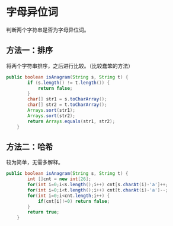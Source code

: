 # 字母异位词

判断两个字符串是否为字母异位词。

## 方法一：排序

将两个字符串排序，之后进行比较。（比较蠢笨的方法）

```java
public boolean isAnagram(String s, String t) {
        if (s.length() != t.length()) {
            return false;
        }
        char[] str1 = s.toCharArray();
        char[] str2 = t.toCharArray();
        Arrays.sort(str1);
        Arrays.sort(str2);
        return Arrays.equals(str1, str2);
    }

```

## 方法二：哈希

较为简单，无需多解释。

```java
public boolean isAnagram(String s, String t) {
		int []cnt = new int[26];
		for(int i=0;i<s.length();i++) cnt[s.charAt(i)-'a']++;
		for(int i=0;i<t.length();i++) cnt[t.charAt(i)-'a']--;
		for(int i=0;i<cnt.length;i++) {
			if(cnt[i]!=0) return false;
		}
		return true;
    }
```

